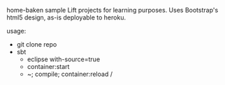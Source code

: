 home-baken sample Lift projects for learning purposes. Uses Bootstrap's html5 design, as-is deployable to heroku.

usage:
* git clone repo
* sbt
  * eclipse with-source=true
  * container:start
  * ~; compile; container:reload /


